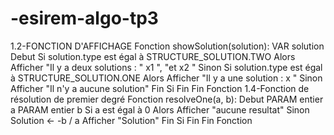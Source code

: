 # -esirem-algo-tp3
1.2-FONCTION D'AFFICHAGE
Fonction showSolution(solution):
    VAR solution 
    Debut 
       Si solution.type est égal à STRUCTURE_SOLUTION.TWO Alors
          Afficher "Il y a deux solutions : " x1 ", "et x2 "
          Sinon Si solution.type est égal à STRUCTURE_SOLUTION.ONE Alors
          Afficher "Il y a une solution : x "
       Sinon
          Afficher "Il n'y a aucune solution"
       Fin Si
    Fin 
Fin Fonction
1.4-Fonction de résolution de premier degré
Fonction resolveOne(a, b):
    Debut 
    PARAM entier a
    PARAM entier b
        Si a est égal à 0 Alors
           Afficher "aucune resultat" 
        Sinon
           Solution <- -b / a
           Afficher "Solution"
        Fin Si
    Fin 
Fin Fonction
